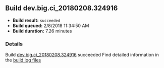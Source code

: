 ## Build dev.big.ci_20180208.324916
- **Build result:** `succeeded`
- **Build queued:** 2/8/2018 11:34:50 AM
- **Build duration:** 7.26 minutes
### Details
Build [dev.big.ci_20180208.324916](https://winappstudio.visualstudio.com/web/build.aspx?pcguid=a4ef43be-68ce-4195-a619-079b4d9834c2&builduri=vstfs%3a%2f%2f%2fBuild%2fBuild%2f24916) succeeded
Find detailed information in the [build log files](https://uwpctdiags.blob.core.windows.net/buildlogs/dev.big.ci_20180208.324916_logs.zip)
